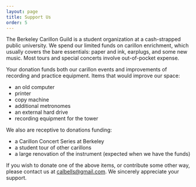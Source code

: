 ```yaml
---
layout: page
title: Support Us
order: 5
---
```


The Berkeley Carillon Guild is a student organization at a cash-strapped public university. We spend our limited funds on carillon enrichment, which usually covers the bare essentials: paper and ink, earplugs, and some new music. Most tours and special concerts involve out-of-pocket expense.

Your donation funds both our carillon events and improvements of recording and practice equipment. Items that would improve our space:

* an old computer
* printer
* copy machine
* additional metronomes
* an external hard drive
* recording equipment for the tower

We also are receptive to donations funding:

* a Carillon Concert Series at Berkeley
* a student tour of other carillons
* a large renovation of the instrument (expected when we have the funds)

If you wish to donate one of the above items, or contribute some other way, please contact us at calbells@gmail.com. We sincerely appreciate your support.